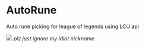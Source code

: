 # AutoRune
Auto rune picking for league of legends using LCU api

![](https://github.com/Dispnt/AutoRune/blob/master/demo.gif)
*plz just ignore my idiot nickname*
